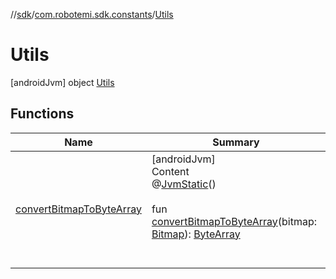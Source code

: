 //[sdk](../../../index.md)/[com.robotemi.sdk.constants](../index.md)/[Utils](index.md)



# Utils  
 [androidJvm] object [Utils](index.md)   


## Functions  
  
|  Name |  Summary | 
|---|---|
| <a name="com.robotemi.sdk.constants/Utils/convertBitmapToByteArray/#android.graphics.Bitmap/PointingToDeclaration/"></a>[convertBitmapToByteArray](convert-bitmap-to-byte-array.md)| <a name="com.robotemi.sdk.constants/Utils/convertBitmapToByteArray/#android.graphics.Bitmap/PointingToDeclaration/"></a>[androidJvm]  <br>Content  <br>@[JvmStatic](https://kotlinlang.org/api/latest/jvm/stdlib/kotlin.jvm/-jvm-static/index.html)()  <br>  <br>fun [convertBitmapToByteArray](convert-bitmap-to-byte-array.md)(bitmap: [Bitmap](https://developer.android.com/reference/kotlin/android/graphics/Bitmap.html)): [ByteArray](https://kotlinlang.org/api/latest/jvm/stdlib/kotlin/-byte-array/index.html)  <br><br><br>|

